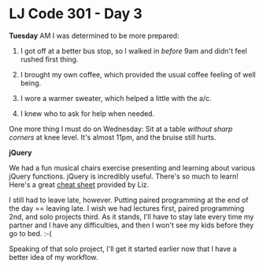 # LJ Code 301 - Day 3

**Tuesday** AM I was determined to be more prepared:

1) I got off at a better bus stop, so I walked in *before* 9am and didn't feel rushed first thing.

2) I brought my own coffee, which provided the usual coffee feeling of well being.

3) I wore a warmer sweater, which helped a little with the a/c.

4) I knew who to ask for help when needed.

One more thing I must do on Wednesday: Sit at a table *without sharp corners* at knee level. It's almost 11pm, and the bruise still hurts.

**jQuery**

We had a fun musical chairs exercise presenting and learning about various jQuery functions. jQuery is incredibly useful. There's so much to learn! Here's a great [cheat sheet](https://oscarotero.com/jquery/) provided by Liz.

I still had to leave late, however. Putting paired programming at the end of the day == leaving late. I wish we had lectures first, paired programming 2nd, and solo projects third. As it stands, I'll have to stay late every time my partner and I have any difficulties, and then I won't see my kids before they go to bed. :-(

Speaking of that solo project, I'll get it started earlier now that I have a better idea of my workflow.
